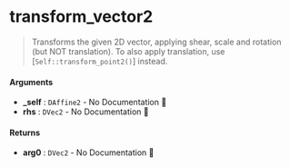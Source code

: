 # transform\_vector2

>  Transforms the given 2D vector, applying shear, scale and rotation (but NOT
>  translation).
>  To also apply translation, use [`Self::transform_point2()`] instead.

#### Arguments

- **\_self** : `DAffine2` \- No Documentation 🚧
- **rhs** : `DVec2` \- No Documentation 🚧

#### Returns

- **arg0** : `DVec2` \- No Documentation 🚧